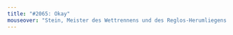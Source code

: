 ```yaml
---
title: "#2065: Okay"
mouseover: "Stein, Meister des Wettrennens und des Reglos-Herumliegens zugleich."
---
```

